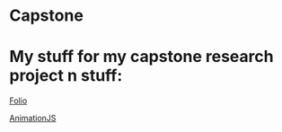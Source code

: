 # Capstone
<h1>My stuff for my capstone research project n stuff:</h1>

[Folio](link)

[AnimationJS](link)